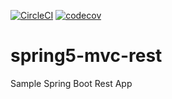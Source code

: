 [![CircleCI](https://circleci.com/gh/Thanthu/spring5-mvc-rest/tree/master.svg?style=svg)](https://circleci.com/gh/Thanthu/spring5-mvc-rest/tree/master)
[![codecov](https://codecov.io/gh/Thanthu/spring5-mvc-rest/branch/master/graph/badge.svg?token=5MXFAEBN7E)](https://codecov.io/gh/Thanthu/spring5-mvc-rest)
# spring5-mvc-rest
Sample Spring Boot Rest App
